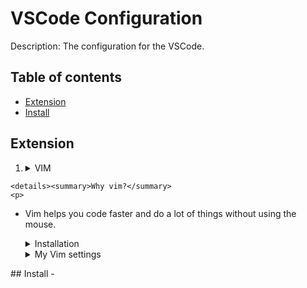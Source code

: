 # VSCode Configuration
Description: The configuration for the VSCode. 

## Table of contents
- [Extension](#Extension)
- [Install](#Install)

## Extension
1. <details><summary> VIM </summary>
  <p>
    
    <details><summary>Why vim?</summary>
    <p>
        
  - Vim helps you code faster and do a lot of things without using the mouse.
    </p>
    </details>

    <details><summary>Installation</summary>
    <p>
        
    - [Market Link](https://marketplace.visualstudio.com/items?itemName=vscodevim.vim)
    - [GitHub](https://github.com/VSCodeVim/Vim)
    </p>
    </details>

    <details><summary>My Vim settings</summary>
    <p>
        
        "vim.statusBarColorControl": true,
        "vim.statusBarColors.normal": "#181818",
        "vim.statusBarColors.insert": "#181818",
        "vim.statusBarColors.visual": "#181818",
        "vim.statusBarColors.visualline": "#181818",
        "vim.statusBarColors.visualblock": "#181818",
        "vim.statusBarColors.replace": "#181818",
        "vim.statusBarColors.commandlineinprogress": "#181818",
        "vim.statusBarColors.searchinprogressmode": "#181818",
        "vim.statusBarColors.easymotionmode": "#181818",
        "vim.statusBarColors.easymotioninputmode": "#181818",
        "vim.statusBarColors.surroundinputmode": "#181818",
        "vim.enableNeovim": true,

        "vim.easymotion": true,
        "vim.incsearch": true,
        "vim.useSystemClipboard": true,
        "vim.useCtrlKeys": true,
        "vim.hlsearch": true,
        "vim.smartRelativeLine": true,

        "vim.insertModeKeyBindings": [
        ],
        "vim.normalModeKeyBindingsNonRecursive": [
          {
            "before": ["<leader>", "d"],
            "commands": [":bd"],
            "silent": true
          },
          {
            "before": ["<leader>", "w"],
            "commands": [":w"],
            "silent": true
          },
          {
            "before": ["<tab>"],
            "after": ["g", "t"],
            "silent": true
          },
          {
            "before": ["<leader>","<tab>"],
            "after": ["g", "T"],
            "silent": true
          },
          {
            "before": ["<C-q>"],
            "commands": [":nohl"]
          },
        ],
        "vim.leader": "<space>",
        "vim.handleKeys": {
          "<C-a>": false,
          "<C-f>": false
        },
    </p>
    </details>
  </p>
  </details>
## Install
- 
